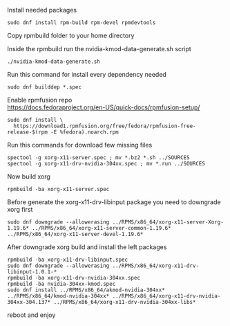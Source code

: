 Install needed packages  
```
sudo dnf install rpm-build rpm-devel rpmdevtools
```

Copy rpmbuild folder to your home directory  

Inside the rpmbuild run the nvidia-kmod-data-generate.sh script  
```
./nvidia-kmod-data-generate.sh
```

Run this command for install every dependency needed  
```
sudo dnf builddep *.spec
```
  
Enable rpmfusion repo  
https://docs.fedoraproject.org/en-US/quick-docs/rpmfusion-setup/  
```
sudo dnf install \
  https://download1.rpmfusion.org/free/fedora/rpmfusion-free-release-$(rpm -E %fedora).noarch.rpm
```

Run this commands for download few missing files  

```
spectool -g xorg-x11-server.spec ; mv *.bz2 *.sh ../SOURCES
spectool -g xorg-x11-drv-nvidia-304xx.spec ; mv *.run ../SOURCES
```

Now build xorg  
```
rpmbuild -ba xorg-x11-server.spec
```

Before generate the xorg-x11-drv-libinput package you need to downgrade xorg first  
```
sudo dnf downgrade --allowerasing ../RPMS/x86_64/xorg-x11-server-Xorg-1.19.6* ../RPMS/x86_64/xorg-x11-server-common-1.19.6* ../RPMS/x86_64/xorg-x11-server-devel-1.19.6*
```

After downgrade xorg build and install the left packages  
```
rpmbuild -ba xorg-x11-drv-libinput.spec
sudo dnf downgrade --allowerasing ../RPMS/x86_64/xorg-x11-drv-libinput-1.0.1-*
rpmbuild -ba xorg-x11-drv-nvidia-304xx.spec
rpmbuild -ba nvidia-304xx-kmod.spec 
sudo dnf install ../RPMS/x86_64/akmod-nvidia-304xx* ../RPMS/x86_64/kmod-nvidia-304xx* ../RPMS/x86_64/xorg-x11-drv-nvidia-304xx-304.137* ../RPMS/x86_64/xorg-x11-drv-nvidia-304xx-libs*
```

reboot and enjoy